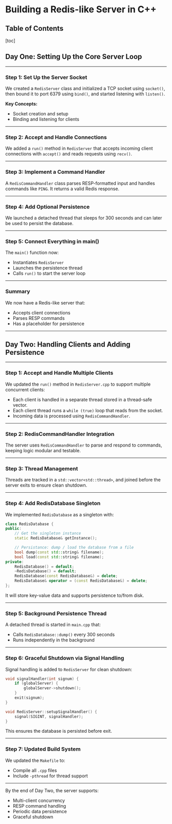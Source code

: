 # Building a Redis-like Server in C++

## Table of Contents

[toc]

## Day One: Setting Up the Core Server Loop

---

### Step 1: Set Up the Server Socket

We created a `RedisServer` class and initialized a TCP socket using `socket()`, then bound it to port 6379 using `bind()`, and started listening with `listen()`.

**Key Concepts:**
- Socket creation and setup
- Binding and listening for clients

---

### Step 2: Accept and Handle Connections

We added a `run()` method in `RedisServer` that accepts incoming client connections with `accept()` and reads requests using `recv()`.

---

### Step 3: Implement a Command Handler

A `RedisCommandHandler` class parses RESP-formatted input and handles commands like `PING`. It returns a valid Redis response.

---

### Step 4: Add Optional Persistence

We launched a detached thread that sleeps for 300 seconds and can later be used to persist the database.

---

### Step 5: Connect Everything in main()

The `main()` function now:
- Instantiates `RedisServer`
- Launches the persistence thread
- Calls `run()` to start the server loop

---

### Summary

We now have a Redis-like server that:
- Accepts client connections
- Parses RESP commands
- Has a placeholder for persistence

---

## Day Two: Handling Clients and Adding Persistence

---

### Step 1: Accept and Handle Multiple Clients

We updated the `run()` method in `RedisServer.cpp` to support multiple concurrent clients:

- Each client is handled in a separate thread stored in a thread-safe vector.
- Each client thread runs a `while (true)` loop that reads from the socket.
- Incoming data is processed using `RedisCommandHandler`.

---

### Step 2: RedisCommandHandler Integration

The server uses `RedisCommandHandler` to parse and respond to commands, keeping logic modular and testable.

---

### Step 3: Thread Management

Threads are tracked in a `std::vector<std::thread>`, and joined before the server exits to ensure clean shutdown.

---

### Step 4: Add RedisDatabase Singleton

We implemented `RedisDatabase` as a singleton with:

```cpp
class RedisDatabase {
public:
    // Get the singleton instance
    static RedisDatabase& getInstance();

    // Persistance: dump / load the database from a file
    bool dump(const std::string& filename);
    bool load(const std::string& filename); 
private:
    RedisDatabase() = default;
    ~RedisDatabase() = default;
    RedisDatabase(const RedisDatabase&) = delete;
    RedisDatabase& operator = (const RedisDatabase&) = delete;
};
```

It will store key-value data and supports persistence to/from disk.

---

### Step 5: Background Persistence Thread

A detached thread is started in `main.cpp` that:
- Calls `RedisDatabase::dump()` every 300 seconds
- Runs independently in the background

---

### Step 6: Graceful Shutdown via Signal Handling

Signal handling is added to `RedisServer` for clean shutdown:

```cpp
void signalHandler(int signum) {
    if (globalServer) {
        globalServer->shutdown();
    }
    exit(signum);
}

void RedisServer::setupSignalHandler() {
    signal(SIGINT, signalHandler);
}
```

This ensures the database is persisted before exit.

---

### Step 7: Updated Build System

We updated the `Makefile` to:
- Compile all `.cpp` files
- Include `-pthread` for thread support

---

By the end of Day Two, the server supports:
- Multi-client concurrency
- RESP command handling
- Periodic data persistence
- Graceful shutdown